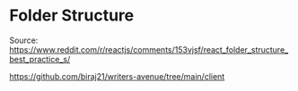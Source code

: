 # Folder Structure

Source: <https://www.reddit.com/r/reactjs/comments/153vjsf/react_folder_structure_best_practice_s/>

<https://github.com/biraj21/writers-avenue/tree/main/client>
